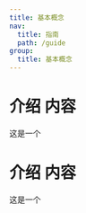 ```yaml
---
title: 基本概念
nav:
  title: 指南
  path: /guide
group:
  title: 基本概念
---
```


# 介绍 内容

这是一个

# 介绍 内容

这是一个
